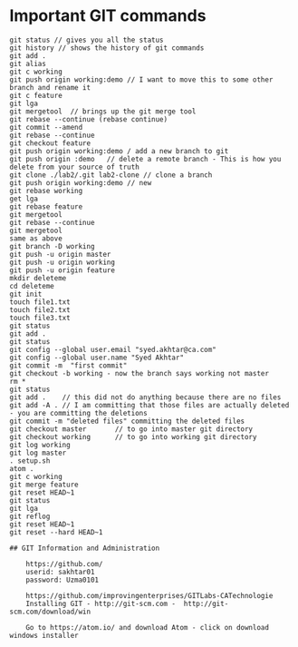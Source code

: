 # Important GIT commands

    git status // gives you all the status
    git history // shows the history of git commands
    git add .
    git alias
    git c working
    git push origin working:demo // I want to move this to some other branch and rename it
    git c feature
    git lga
    git mergetool  // brings up the git merge tool
    git rebase --continue (rebase continue)
    git commit --amend
    git rebase --continue
    git checkout feature
    git push origin working:demo / add a new branch to git
    git push origin :demo   // delete a remote branch - This is how you delete from your source of truth
    git clone ./lab2/.git lab2-clone // clone a branch
    git push origin working:demo // new
    git rebase working
    get lga
    git rebase feature
    git mergetool
    git rebase --continue
    git mergetool
    same as above
    git branch -D working
    git push -u origin master
    git push -u origin working
    git push -u origin feature
    mkdir deleteme
    cd deleteme
    git init
    touch file1.txt
    touch file2.txt
    touch file3.txt
    git status
    git add .
    git status
    git config --global user.email "syed.akhtar@ca.com"
    git config --global user.name "Syed Akhtar"
    git commit -m  "first commit"
    git checkout -b working - now the branch says working not master
    rm *
    git status
    git add .    // this did not do anything because there are no files
    git add -A . // I am committing that those files are actually deleted - you are committing the deletions
    git commit -m "deleted files" committing the deleted files
    git checkout master       // to go into master git directory
    git checkout working      // to go into working git directory
    git log working
    git log master
    . setup.sh
    atom .
    git c working
    git merge feature
    git reset HEAD~1
    git status
    git lga
    git reflog
    git reset HEAD~1
    git reset --hard HEAD~1

    ## GIT Information and Administration

        https://github.com/
        userid: sakhtar01
        password: Uzma0101

        https://github.com/improvingenterprises/GITLabs-CATechnologie
        Installing GIT - http://git-scm.com -  http://git-scm.com/download/win

        Go to https://atom.io/ and download Atom - click on download windows installer
